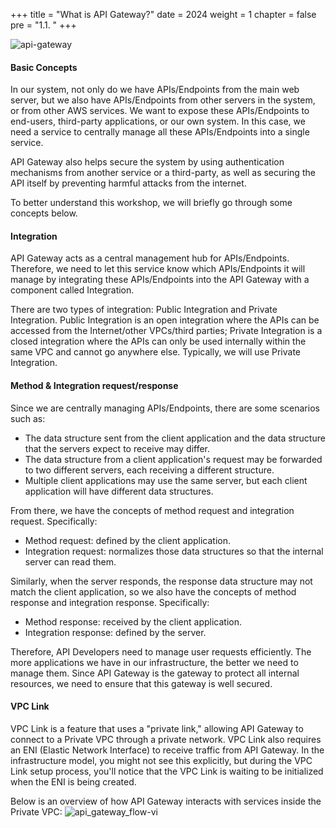 +++
title = "What is API Gateway?"
date = 2024
weight = 1
chapter = false
pre = "1.1. "
+++

![api-gateway](/images/api-gateway.png)

#### Basic Concepts

In our system, not only do we have APIs/Endpoints from the main web server, but we also have APIs/Endpoints from other servers in the system, or from other AWS services. We want to expose these APIs/Endpoints to end-users, third-party applications, or our own system. In this case, we need a service to centrally manage all these APIs/Endpoints into a single service.

API Gateway also helps secure the system by using authentication mechanisms from another service or a third-party, as well as securing the API itself by preventing harmful attacks from the internet.

To better understand this workshop, we will briefly go through some concepts below.

#### Integration

API Gateway acts as a central management hub for APIs/Endpoints. Therefore, we need to let this service know which APIs/Endpoints it will manage by integrating these APIs/Endpoints into the API Gateway with a component called Integration.

There are two types of integration: Public Integration and Private Integration. Public Integration is an open integration where the APIs can be accessed from the Internet/other VPCs/third parties; Private Integration is a closed integration where the APIs can only be used internally within the same VPC and cannot go anywhere else. Typically, we will use Private Integration.

#### Method & Integration request/response

Since we are centrally managing APIs/Endpoints, there are some scenarios such as:

- The data structure sent from the client application and the data structure that the servers expect to receive may differ.
- The data structure from a client application's request may be forwarded to two different servers, each receiving a different structure.
- Multiple client applications may use the same server, but each client application will have different data structures.

From there, we have the concepts of method request and integration request. Specifically:

- Method request: defined by the client application.
- Integration request: normalizes those data structures so that the internal server can read them.

Similarly, when the server responds, the response data structure may not match the client application, so we also have the concepts of method response and integration response. Specifically:

- Method response: received by the client application.
- Integration response: defined by the server.

Therefore, API Developers need to manage user requests efficiently. The more applications we have in our infrastructure, the better we need to manage them. Since API Gateway is the gateway to protect all internal resources, we need to ensure that this gateway is well secured.

#### VPC Link

VPC Link is a feature that uses a "private link," allowing API Gateway to connect to a Private VPC through a private network. VPC Link also requires an ENI (Elastic Network Interface) to receive traffic from API Gateway. In the infrastructure model, you might not see this explicitly, but during the VPC Link setup process, you'll notice that the VPC Link is waiting to be initialized when the ENI is being created.

Below is an overview of how API Gateway interacts with services inside the Private VPC:
![api_gateway_flow-vi](/images/1-introduction/api_gateway_flow-en.png)
